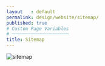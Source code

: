 ```yaml
---
layout   : default
permalink: design/website/sitemap/
published: true
# Custom Page Variables
# ─────────────────────
title: Sitemap
---
```

![sitemap](/1718-nmd3-project-heyvaert-tackaert/assets/img/sitemap.png "sitemap")
